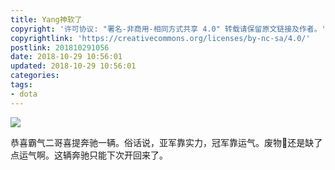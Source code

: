 ```yaml
---
title: Yang神软了
copyright: '许可协议: "署名-非商用-相同方式共享 4.0" 转载请保留原文链接及作者。'
copyrightlink: 'https://creativecommons.org/licenses/by-nc-sa/4.0/'
postlink: 201810291056
date: 2018-10-29 10:56:01
updated: 2018-10-29 10:56:01
categories:
tags:
- dota
---
```


![](https://coolrc-blog.oss-cn-shenzhen.aliyuncs.com/18-10-29/36777134.jpg_webp)

恭喜霸气二哥喜提奔驰一辆。俗话说，亚军靠实力，冠军靠运气。废物👞还是缺了点运气啊。这辆奔驰只能下次开回来了。